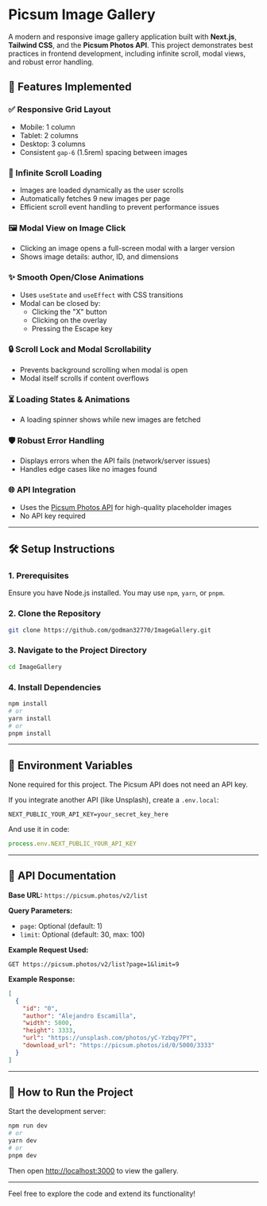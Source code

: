 # Picsum Image Gallery

A modern and responsive image gallery application built with **Next.js**, **Tailwind CSS**, and the **Picsum Photos API**. This project demonstrates best practices in frontend development, including infinite scroll, modal views, and robust error handling.

## 🚀 Features Implemented

### ✅ Responsive Grid Layout
- Mobile: 1 column
- Tablet: 2 columns
- Desktop: 3 columns
- Consistent `gap-6` (1.5rem) spacing between images

### 🔄 Infinite Scroll Loading
- Images are loaded dynamically as the user scrolls
- Automatically fetches 9 new images per page
- Efficient scroll event handling to prevent performance issues

### 🖼️ Modal View on Image Click
- Clicking an image opens a full-screen modal with a larger version
- Shows image details: author, ID, and dimensions

### ✨ Smooth Open/Close Animations
- Uses `useState` and `useEffect` with CSS transitions
- Modal can be closed by:
  - Clicking the "X" button
  - Clicking on the overlay
  - Pressing the Escape key

### 🔒 Scroll Lock and Modal Scrollability
- Prevents background scrolling when modal is open
- Modal itself scrolls if content overflows

### ⏳ Loading States & Animations
- A loading spinner shows while new images are fetched

### 🛡️ Robust Error Handling
- Displays errors when the API fails (network/server issues)
- Handles edge cases like no images found

### 🌐 API Integration
- Uses the [Picsum Photos API](https://picsum.photos/) for high-quality placeholder images
- No API key required

---

## 🛠️ Setup Instructions

### 1. Prerequisites
Ensure you have Node.js installed. You may use `npm`, `yarn`, or `pnpm`.

### 2. Clone the Repository
```bash
git clone https://github.com/godman32770/ImageGallery.git
```

### 3. Navigate to the Project Directory
```bash
cd ImageGallery
```

### 4. Install Dependencies
```bash
npm install
# or
yarn install
# or
pnpm install
```

---

## 🔑 Environment Variables

None required for this project. The Picsum API does not need an API key.

If you integrate another API (like Unsplash), create a `.env.local`:
```env
NEXT_PUBLIC_YOUR_API_KEY=your_secret_key_here
```

And use it in code:
```ts
process.env.NEXT_PUBLIC_YOUR_API_KEY
```

---

## 📄 API Documentation

**Base URL:** `https://picsum.photos/v2/list`

**Query Parameters:**
- `page`: Optional (default: 1)
- `limit`: Optional (default: 30, max: 100)

**Example Request Used:**
```http
GET https://picsum.photos/v2/list?page=1&limit=9
```

**Example Response:**
```json
[
  {
    "id": "0",
    "author": "Alejandro Escamilla",
    "width": 5000,
    "height": 3333,
    "url": "https://unsplash.com/photos/yC-Yzbqy7PY",
    "download_url": "https://picsum.photos/id/0/5000/3333"
  }
]
```

---

## 🏃 How to Run the Project

Start the development server:
```bash
npm run dev
# or
yarn dev
# or
pnpm dev
```

Then open [http://localhost:3000](http://localhost:3000) to view the gallery.

---

Feel free to explore the code and extend its functionality!
